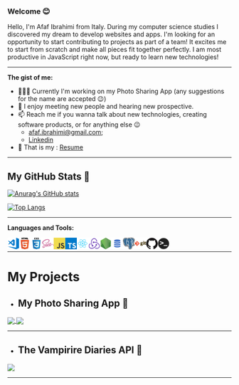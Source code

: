 ### Welcome 😊

Hello,
I'm Afaf Ibrahimi from Italy. During my computer science studies I discovered my dream to develop websites and apps. I'm looking for an opportunity to start contributing to projects as part of a team! It excites me to start from scratch and make all pieces fit together perfectly. I am most productive in JavaScript right now, but ready to learn new technologies!

---

**The gist of me:**

- 👨🏽‍💻 Currently I'm working on my Photo Sharing App (any suggestions for the name are accepted 😉)
- 💬 I enjoy meeting new people and hearing new prospective.
- 📫 Reach me if you wanna talk about new technologies, creating software products, or for anything else 😉
  - [afaf.ibrahimi@gmail.com]();
  - [Linkedin](https://www.linkedin.com/in/afaf-ibrahimi-7aab63169/)
- 📝 That is my : [Resume](./Afaf_CV_2.pdf)

---

## My GitHub Stats 🐙

[![Anurag's GitHub stats](https://github-readme-stats.vercel.app/api?username=afaf98&hide=issues,stars)](https://github.com/anuraghazra/github-readme-stats)

[![Top Langs](https://github-readme-stats.vercel.app/api/top-langs/?username=afaf98&hide=GLSL)](https://github.com/anuraghazra/github-readme-stats)

---

**Languages and Tools:**

<img align="left" alt="Visual Studio Code" width="26px" src="https://raw.githubusercontent.com/github/explore/80688e429a7d4ef2fca1e82350fe8e3517d3494d/topics/visual-studio-code/visual-studio-code.png" />
<img align="left" alt="HTML5" width="26px" src="https://raw.githubusercontent.com/github/explore/80688e429a7d4ef2fca1e82350fe8e3517d3494d/topics/html/html.png" />
<img align="left" alt="CSS3" width="26px" src="https://raw.githubusercontent.com/github/explore/80688e429a7d4ef2fca1e82350fe8e3517d3494d/topics/css/css.png" />
<img align="left" alt="Sass" width="26px" src="https://raw.githubusercontent.com/github/explore/80688e429a7d4ef2fca1e82350fe8e3517d3494d/topics/sass/sass.png" />
<img align="left" alt="JavaScript" width="26px" src="https://raw.githubusercontent.com/github/explore/80688e429a7d4ef2fca1e82350fe8e3517d3494d/topics/javascript/javascript.png" />
<img align="left" alt="TypeScript" width="26px" src="https://raw.githubusercontent.com/github/explore/80688e429a7d4ef2fca1e82350fe8e3517d3494d/topics/typescript/typescript.png" />
<img align="left" alt="React" width="26px" src="https://raw.githubusercontent.com/github/explore/80688e429a7d4ef2fca1e82350fe8e3517d3494d/topics/react/react.png" />
<img align="left" alt="Redux" width="26px" src="https://raw.githubusercontent.com/github/explore/80688e429a7d4ef2fca1e82350fe8e3517d3494d/topics/redux/redux.png" />
<img align="left" alt="Node.js" width="26px" src="https://raw.githubusercontent.com/github/explore/80688e429a7d4ef2fca1e82350fe8e3517d3494d/topics/nodejs/nodejs.png" />
<img align="left" alt="SQL" width="26px" src="https://raw.githubusercontent.com/github/explore/80688e429a7d4ef2fca1e82350fe8e3517d3494d/topics/sql/sql.png" />
<img align="left" alt="MySQL" width="26px" src="https://raw.githubusercontent.com/github/explore/80688e429a7d4ef2fca1e82350fe8e3517d3494d/topics/postgresql/postgresql.png" />
<img align="left" alt="Git" width="26px" src="https://raw.githubusercontent.com/github/explore/80688e429a7d4ef2fca1e82350fe8e3517d3494d/topics/git/git.png" />
<img align="left" alt="GitHub" width="26px" src="https://raw.githubusercontent.com/github/explore/78df643247d429f6cc873026c0622819ad797942/topics/github/github.png" />
<img align="left" alt="Terminal" width="26px" src="https://raw.githubusercontent.com/github/explore/80688e429a7d4ef2fca1e82350fe8e3517d3494d/topics/terminal/terminal.png" />

<br />

---

# My Projects

- ## My Photo Sharing App 📸

<a href="https://github.com/afaf98/IG-Clone">
  <img align="center" src="https://github-readme-stats.vercel.app/api/pin/?username=afaf98&repo=IG-Clone&theme=radical" />
</a>    
<a href="https://github.com/afaf98/Backend_IGClone">
  <img align="center" src="https://github-readme-stats.vercel.app/api/pin/?username=afaf98&repo=Backend_IGClone&theme=radical" />
</a>

---

- ## The Vampirire Diaries API 🧛

<a href="https://github.com/afaf98/Vampire_diaries_API">
  <img align="center" src="https://github-readme-stats.vercel.app/api/pin/?username=afaf98&repo=Vampire_diaries_API&theme=radical" />
</a>

---
